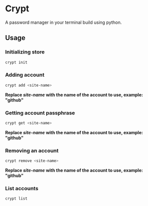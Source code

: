 # Crypt
A password manager in your terminal build using python.

## Usage

### Initializing store
```bash
crypt init
```

### Adding account
```bash
crypt add <site-name>
```
**Replace *site-name* with the name of the account to use, example: "github"**

### Getting account passphrase
```bash
crypt get <site-name>
```
**Replace *site-name* with the name of the account to use, example: "github"**

### Removing an account
```bash
crypt remove <site-name>
```
**Replace *site-name* with the name of the account to use, example: "github"**

### List accounts
```bash
crypt list
```
